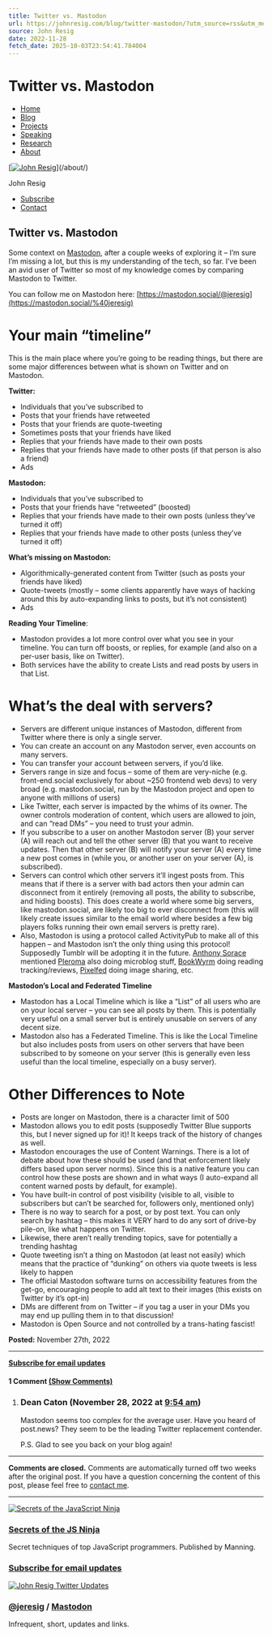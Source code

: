 ```yaml
---
title: Twitter vs. Mastodon
url: https://johnresig.com/blog/twitter-mastodon/?utm_source=rss&utm_medium=rss&utm_campaign=twitter-mastodon
source: John Resig
date: 2022-11-28
fetch_date: 2025-10-03T23:54:41.784004
---
```


# Twitter vs. Mastodon

* [Home](https://johnresig.com/)
* [Blog](https://johnresig.com/category/blog/)
* [Projects](https://johnresig.com/projects/)
* [Speaking](https://johnresig.com/speaking/)
* [Research](https://johnresig.com/research/)
* [About](https://johnresig.com/about/)

[[![John Resig](https://johnresig.com/wp-content/uploads/2022/11/cropped-khan-john-resig-photo-square.jpg)](https://johnresig.com/)](/about/)

John Resig

* [Subscribe](https://johnresig.com/subscribe/)
* [Contact](https://johnresig.com/about/)

## Twitter vs. Mastodon

Some context on [Mastodon](https://joinmastodon.org/), after a couple weeks of exploring it – I’m sure I’m missing a lot, but this is my understanding of the tech, so far. I’ve been an avid user of Twitter so most of my knowledge comes by comparing Mastodon to Twitter.

You can follow me on Mastodon here: [https://mastodon.social/@jeresig](https://mastodon.social/%40jeresig)

# **Your main “timeline”**

This is the main place where you’re going to be reading things, but there are some major differences between what is shown on Twitter and on Mastodon.

**Twitter:**

* Individuals that you’ve subscribed to
* Posts that your friends have retweeted
* Posts that your friends are quote-tweeting
* Sometimes posts that your friends have liked
* Replies that your friends have made to their own posts
* Replies that your friends have made to other posts (if that person is also a friend)
* Ads

**Mastodon:**

* Individuals that you’ve subscribed to
* Posts that your friends have “retweeted” (boosted)
* Replies that your friends have made to their own posts (unless they’ve turned it off)
* Replies that your friends have made to other posts (unless they’ve turned it off)

**What’s missing on Mastodon:**

* Algorithmically-generated content from Twitter (such as posts your friends have liked)
* Quote-tweets (mostly – some clients apparently have ways of hacking around this by auto-expanding links to posts, but it’s not consistent)
* Ads

**Reading Your Timeline**:

* Mastodon provides a lot more control over what you see in your timeline. You can turn off boosts, or replies, for example (and also on a per-user basis, like on Twitter).
* Both services have the ability to create Lists and read posts by users in that List.

# **What’s the deal with servers?**

* Servers are different unique instances of Mastodon, different from Twitter where there is only a single server.
* You can create an account on any Mastodon server, even accounts on many servers.
* You can transfer your account between servers, if you’d like.
* Servers range in size and focus – some of them are very-niche (e.g. front-end.social exclusively for about ~250 frontend web devs) to very broad (e.g. mastodon.social, run by the Mastodon project and open to anyone with millions of users)
* Like Twitter, each server is impacted by the whims of its owner. The owner controls moderation of content, which users are allowed to join, and can “read DMs” – you need to trust your admin.
* If you subscribe to a user on another Mastodon server (B) your server (A) will reach out and tell the other server (B) that you want to receive updates. Then that other server (B) will notify your server (A) every time a new post comes in (while you, or another user on your server (A), is subscribed).
* Servers can control which other servers it’ll ingest posts from. This means that if there is a server with bad actors then your admin can disconnect from it entirely (removing all posts, the ability to subscribe, and hiding boosts). This does create a world where some big servers, like mastodon.social, are likely too big to ever disconnect from (this will likely create issues similar to the email world where besides a few big players folks running their own email servers is pretty rare).
* Also, Mastodon is using a protocol called ActivityPub to make all of this happen – and Mastodon isn’t the only thing using this protocol! Supposedly Tumblr will be adopting it in the future. [Anthony Sorace](https://pdx.social/%40a) mentioned [Pleroma](https://pleroma.social/) also doing microblog stuff, [BookWyrm](https://bookwyrm.social/) doing reading tracking/reviews, [Pixelfed](https://pixelfed.org/) doing image sharing, etc.

**Mastodon’s Local and Federated Timeline**

* Mastodon has a Local Timeline which is like a “List” of all users who are on your local server – you can see all posts by them. This is potentially very useful on a small server but is entirely unusable on servers of any decent size.
* Mastodon also has a Federated Timeline. This is like the Local Timeline but also includes posts from users on other servers that have been subscribed to by someone on your server (this is generally even less useful than the local timeline, especially on a busy server).

# **Other Differences to Note**

* Posts are longer on Mastodon, there is a character limit of 500
* Mastodon allows you to edit posts (supposedly Twitter Blue supports this, but I never signed up for it)! It keeps track of the history of changes as well.
* Mastodon encourages the use of Content Warnings. There is a lot of debate about how these should be used (and that enforcement likely differs based upon server norms). Since this is a native feature you can control how these posts are shown and in what ways (I auto-expand all content warned posts by default, for example).
* You have built-in control of post visibility (visible to all, visible to subscribers but can’t be searched for, followers only, mentioned only)
* There is no way to search for a post, or by post text. You can only search by hashtag – this makes it VERY hard to do any sort of drive-by pile-on, like what happens on Twitter.
* Likewise, there aren’t really trending topics, save for potentially a trending hashtag
* Quote tweeting isn’t a thing on Mastodon (at least not easily) which means that the practice of “dunking” on others via quote tweets is less likely to happen
* The official Mastodon software turns on accessibility features from the get-go, encouraging people to add alt text to their images (this exists on Twitter by it’s opt-in)
* DMs are different from on Twitter – if you tag a user in your DMs you may end up pulling them in to that discussion!
* Mastodon is Open Source and not controlled by a trans-hating fascist!

**Posted:** November 27th, 2022

---

**[Subscribe for email updates](/subscribe/)**

#### 1 Comment [(Show Comments)](#postcomment "Jump to the comments form")

1. ### **Dean Caton** (November 28, 2022 at [9:54 am](#comment-394988 "Permanent link to this comment"))

   Mastodon seems too complex for the average user. Have you heard of post.news? They seem to be the leading Twitter replacement contender.

   P.S. Glad to see you back on your blog again!

---

**Comments are closed.**
Comments are automatically turned off two weeks after the original post. If you have a question
concerning the content of this post, please feel free to [contact me](/about/).

---

[![Secrets of the JavaScript Ninja](/files/jsninja.74.jpg)](https://amzn.to/2oiS4em)

### [Secrets of the JS Ninja](https://amzn.to/2oiS4em)

Secret techniques of top JavaScript programmers. Published by Manning.

### [Subscribe for email updates](/subscribe/)

[![John Resig Twitter Updates](/images/twitter-74.png)](https://twitter.com/jeresig)

### [@jeresig](https://twitter.com/jeresig) / [Mastodon](https://mastodon.social/%40jeresig)

Infrequent, short, updates and links.